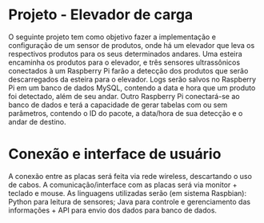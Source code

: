# Projeto - Elevador de carga
O seguinte projeto tem como objetivo fazer a implementação e configuração de um sensor de produtos, onde há um elevador que leva os respectivos produtos para os seus determinados andares. Uma esteira encaminha os produtos para o elevador, e três sensores ultrassônicos conectados à um Raspberry Pi farão a detecção dos produtos que serão descarregados da esteira para o elevador.
Logs serão salvos no Raspberry Pi em um banco de dados MySQL, contendo a data e hora que um produto foi detectado, além de seu andar. Outro Raspberry Pi conectará-se ao banco de dados e terá a capacidade de gerar tabelas com ou sem parâmetros, contendo o ID do pacote, a data/hora de sua detecção e o andar de destino.
# Conexão e interface de usuário
A conexão entre as placas será feita via rede wireless, descartando o uso de cabos. A comunicação/interface com as placas será via monitor + teclado e mouse. As linguagens utilizadas serão (em sistema Raspbian):
Python para leitura de sensores;
Java para controle e gerenciamento das informações + API para envio dos dados para banco de dados.
